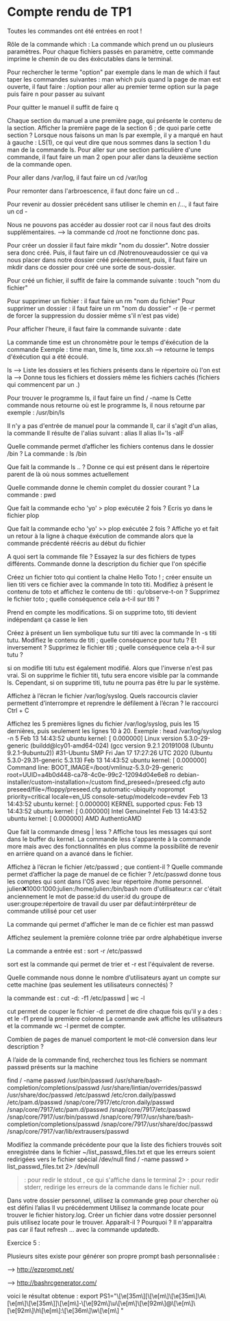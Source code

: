 # Compte rendu de TP1

Toutes les commandes ont été entrées en root !

Rôle de la commande which : La commande which prend un ou plusieurs paramètres. Pour chaque fichiers passés en paramètre, cette commande imprime le chemin de ou des éxécutables dans le terminal.

Pour rechercher le terme "option" par exemple dans le man de which il faut taper les commandes suivantes : man which puis quand la page de man est ouverte, il faut faire : /option pour aller au premier terme option sur la page puis faire n pour passer au suivant

Pour quitter le manuel il suffit de faire q

Chaque section du manuel a une première page, qui présente le contenu de la section. Afficher la première page de la section 6 ; de quoi parle cette section ? Lorsque nous faisons un man ls par exemple, il y a marqué en haut à gauche : LS(1), ce qui veut dire que nous sommes dans la section 1 du man de la commande ls. Pour aller sur une section particulière d'une commande, il faut faire un man 2 open pour aller dans la deuxième section de la commande open.

Pour aller dans /var/log, il faut faire un cd /var/log

Pour remonter dans l'arbroescence, il faut donc faire un cd ..

Pour revenir au dossier précédent sans utiliser le chemin en /..., il faut faire un cd -

Nous ne pouvons pas accéder au dossier root car il nous faut des droits supplémentaires. --> la commande cd /root ne fonctionne donc pas.

Pour créer un dossier il faut faire mkdir "nom du dossier". Notre dossier sera donc créé. Puis, il faut faire un cd /Notrenouveaudossier ce qui va nous placer dans notre dossier créé précéemment, puis, il faut faire un mkdir dans ce dossier pour créé une sorte de sous-dossier.

Pour créé un fichier, il suffit de faire la commande suivante : touch "nom du fichier"

Pour supprimer un fichier : il faut faire un rm "nom du fichier" Pour supprimer un dossier : il faut faire un rm "nom du dossier" -r (le -r permet de forcer la suppression du dossier même s'il n'est pas vide)

Pour afficher l'heure, il faut faire la commande suivante : date

La commande time est un chronomètre pour le temps d'éxécution de la commande Exemple : time man, time ls, time xxx.sh --> retourne le temps d'éxécution qui a été écoulé.

ls --> Liste les dossiers et les fichiers présents dans le répertoire où l'on est la --> Donne tous les fichiers et dossiers même les fichiers cachés (fichiers qui commencent par un .)

Pour trouver le programme ls, il faut faire un find / -name ls Cette commande nous retourne où est le programme ls, il nous retourne par exemple : /usr/bin/ls

Il n'y a pas d'entrée de manuel pour la commande ll, car il s'agit d'un alias, la commande ll résulte de l'alias suivant : alias ll alias ll='ls -alF

Quelle commande permet d’afficher les fichiers contenus dans le dossier /bin ? La commande : ls /bin

Que fait la commande ls .. ? Donne ce qui est présent dans le répertoire parent de là où nous sommes actuellement

Quelle commande donne le chemin complet du dossier courant ? La commande : pwd

Que fait la commande echo 'yo' > plop exécutée 2 fois ? Ecris yo dans le fichier plop

Que fait la commande echo 'yo' >> plop exécutée 2 fois ? Affiche yo et fait un retour à la ligne à chaque éxécution de commande alors que la commande précdenté réécris au début du fichier

A quoi sert la commande file ? Essayez la sur des fichiers de types différents. Commande donne la description du fichier que l'on spécifie

Créez un fichier toto qui contient la chaîne Hello Toto ! ; créer ensuite un lien titi vers ce fichier avec la commande ln toto titi. Modifiez à présent le contenu de toto et affichez le contenu de titi : qu’observe-t-on ? Supprimez le fichier toto ; quelle conséquence cela a-t-il sur titi ?

Prend en compte les modifications. Si on supprime toto, titi devient indépendant ça casse le lien

Créez à présent un lien symbolique tutu sur titi avec la commande ln -s titi tutu. Modifiez le contenu de titi ; quelle conséquence pour tutu ? Et inversement ? Supprimez le fichier titi ; quelle conséquence cela a-t-il sur tutu ?

si on modifie titi tutu est également modifié. Alors que l'inverse n'est pas vrai. Si on supprime le fichier titi, tutu sera encore visible par la commande ls. Cependant, si on supprime titi, tutu ne pourra pas être lu par le système.

Affichez à l’écran le fichier /var/log/syslog. Quels raccourcis clavier permettent d’interrompre et reprendre le défilement à l’écran ? le raccourci Ctrl + C

Affichez les 5 premières lignes du fichier /var/log/syslog, puis les 15 dernières, puis seulement les lignes 10 à 20. Exemple : head /var/log/syslog -n 5 Feb 13 14:43:52 ubuntu kernel: \[ 0.000000\] Linux version 5.3.0-29-generic (buildd@lcy01-amd64-024) (gcc version 9.2.1 20191008 (Ubuntu 9.2.1-9ubuntu2)) #31-Ubuntu SMP Fri Jan 17 17:27:26 UTC 2020 (Ubuntu 5.3.0-29.31-generic 5.3.13) Feb 13 14:43:52 ubuntu kernel: \[ 0.000000\] Command line: BOOT_IMAGE=/boot/vmlinuz-5.3.0-29-generic root=UUID=a4b0d448-ca78-4c0e-99c2-12094d04e6e8 ro debian-installer/custom-installation=/custom find_preseed=/preseed.cfg auto preseed/file=/floppy/preseed.cfg automatic-ubiquity noprompt priority=critical locale=en_US console-setup/modelcode=evdev Feb 13 14:43:52 ubuntu kernel: \[ 0.000000\] KERNEL supported cpus: Feb 13 14:43:52 ubuntu kernel: \[ 0.000000\] Intel GenuineIntel Feb 13 14:43:52 ubuntu kernel: \[ 0.000000\] AMD AuthenticAMD

Que fait la commande dmesg | less ? Affiche tous les messages qui sont dans le buffer du kernel. La commande less s'apparente à la commande more mais avec des fonctionnalités en plus comme la possibilité de revenir en arrière quand on a avancé dans le fichier.

Affichez à l’écran le fichier /etc/passwd ; que contient-il ? Quelle commande permet d’afficher la page de manuel de ce fichier ? /etc/passwd donne tous les comptes qui sont dans l'OS avec leur répertoire /home personnel. julien:x:1000:1000:julien:/home/julien:/bin/bash nom d'utilisateur:x car c'était anciennement le mot de passe:id du user:id du groupe de user:groupe:répertoire de travail du user par défaut:intérpréteur de commande utilisé pour cet user

La commande qui permet d'afficher le man de ce fichier est man passwd

Affichez seulement la première colonne triée par ordre alphabétique inverse

La commande a entrée est : sort -r /etc/passwd

sort est la commande qui permet de trier et -r est l'équivalent de reverse.

Quelle commande nous donne le nombre d’utilisateurs ayant un compte sur cette machine (pas seulement les utilisateurs connectés) ?

la commande est : cut -d: -f1 /etc/passwd | wc -l

cut permet de couper le fichier -d: permet de dire chaque fois qu'il y a des : et le -f1 prend la première colonne La commande awk affiche les utilisateurs et la commande wc -l permet de compter.

Combien de pages de manuel comportent le mot-clé conversion dans leur description ?

A l’aide de la commande find, recherchez tous les fichiers se nommant passwd présents sur la machine

find / -name passwd /usr/bin/passwd /usr/share/bash-completion/completions/passwd /usr/share/lintian/overrides/passwd /usr/share/doc/passwd /etc/passwd /etc/cron.daily/passwd /etc/pam.d/passwd /snap/core/7917/etc/cron.daily/passwd /snap/core/7917/etc/pam.d/passwd /snap/core/7917/etc/passwd /snap/core/7917/usr/bin/passwd /snap/core/7917/usr/share/bash-completion/completions/passwd /snap/core/7917/usr/share/doc/passwd /snap/core/7917/var/lib/extrausers/passwd

Modifiez la commande précédente pour que la liste des fichiers trouvés soit enregistrée dans le fichier \~/list_passwd_files.txt et que les erreurs soient redirigées vers le fichier spécial /dev/null find / -name passwd > list_passwd_files.txt 2> /dev/null

> : pour redir le stdout , ce qui s'affiche dans le terminal 2> : pour redir stderr, redirige les erreurs de la commande dans le fichier null.

Dans votre dossier personnel, utilisez la commande grep pour chercher où est défini l’alias ll vu précédemment Utilisez la commande locate pour trouver le fichier history.log. Créer un fichier dans votre dossier personnel puis utilisez locate pour le trouver. Apparaît-il ? Pourquoi ? Il n'apparaitra pas car il faut refresh ... avec la commande updatedb.

Exercice 5 : 

Plusieurs sites existe pour générer son propre prompt bash personnalisée : 

\--> <http://ezprompt.net/>

\--> <http://bashrcgenerator.com/>

voici le résultat obtenue : export PS1="\\\[\\e\[35m\\\]\[\\\[\\e\[m\\\]\\\[\\e\[35m\\\]\\A\\\[\\e\[m\\\]\\\[\\e\[35m\\\]\]\\\[\\e\[m\\\]-\\\[\\e\[92m\\\]\\u\\\[\\e\[m\\\]\\\[\\e\[92m\\\]@\\\[\\e\[m\\\]\\\[\\e\[92m\\\]\\h\\\[\\e\[m\\\]:\\\[\\e\[36m\\\]\\w\\\[\\e\[m\\\] "